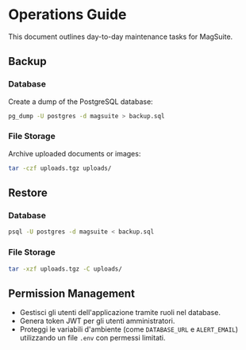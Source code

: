 # Operations Guide

This document outlines day-to-day maintenance tasks for MagSuite.

## Backup

### Database

Create a dump of the PostgreSQL database:

```bash
pg_dump -U postgres -d magsuite > backup.sql
```

### File Storage

Archive uploaded documents or images:

```bash
tar -czf uploads.tgz uploads/
```

## Restore

### Database

```bash
psql -U postgres -d magsuite < backup.sql
```

### File Storage

```bash
tar -xzf uploads.tgz -C uploads/
```

## Permission Management

- Gestisci gli utenti dell'applicazione tramite ruoli nel database.
- Genera token JWT per gli utenti amministratori.
- Proteggi le variabili d'ambiente (come `DATABASE_URL` e `ALERT_EMAIL`) utilizzando un file `.env` con permessi limitati.

